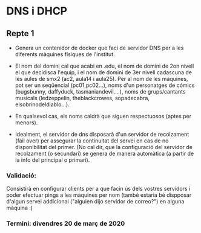 # DNS i DHCP

## Repte 1 

- Genera un contenidor de docker que faci de servidor DNS per a les diferents màquines físiques de l'institut. 
- El nom del domini cal que acabi en .edu, el nom de domini de 2on nivell el que decidisca l'equip, i el nom de domini de 3er nivell cadascuna de les aules de smx2 (ac2, aula14 i aula25). Per al nom de les màquines, pot ser un seqüencial (pc01,pc02...), noms d'un personatges de cómics (bugsbunny, daffyduck, tasmaniandevil....), noms de grups/cantants musicals (ledzeppelin, theblackcrowes, sopadecabra, elsobrinodeldiablo...).

- En qualsevol cas, els noms caldrà que siguen respectuosos (aptes per menors).

- Idealment, el servidor de dns disposarà d'un servidor de recolzament (fail over) per assegurar la continuitat del servei en cas de no disponibilitat del primer. (No cal dir, que la configuració del servidor de recolzament (o secundari) se genera de manera automàtica (a partir de la info del principal o primari).



### Validació: 
Consistirà en configurar clients per a que facin ús dels vostres servidors i poder efectuar pings a les màquines per nom (també estaria bé dispposar d'algun servei addicional ("alguien dijo servidor de correo?") en alguna màquina :)


### Termini: divendres 20 de març de 2020


